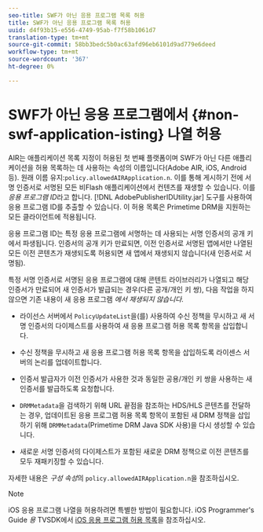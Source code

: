 ```yaml
---
seo-title: SWF가 아닌 응용 프로그램 목록 허용
title: SWF가 아닌 응용 프로그램 목록 허용
uuid: d4f93b15-e556-4749-95ab-f7f58b1061d7
translation-type: tm+mt
source-git-commit: 58bb3bedc5b0ac63afd96eb6101d9ad779e6deed
workflow-type: tm+mt
source-wordcount: '367'
ht-degree: 0%

---
```



# SWF가 아닌 응용 프로그램에서 {#non-swf-application-isting} 나열 허용

AIR는 애플리케이션 목록 지정이 허용된 첫 번째 플랫폼이며 SWF가 아닌 다른 애플리케이션을 허용 목록하는 데 사용하는 속성의 이름입니다(Adobe AIR, iOS, Android 등). 원래 이름 유지:`policy.allowedAIRApplication.n`. 이를 통해 게시하기 전에 서명 인증서로 서명된 모든 비Flash 애플리케이션에서 컨텐츠를 재생할 수 있습니다. 이를 *응용 프로그램 ID*&#x200B;라고 합니다. [!DNL AdobePublisherIDUtility.jar] 도구를 사용하여 응용 프로그램 ID를 추출할 수 있습니다. 이 허용 목록은 Primetime DRM을 지원하는 모든 클라이언트에 적용됩니다.

응용 프로그램 ID는 특정 응용 프로그램에 서명하는 데 사용되는 서명 인증서의 공개 키에서 파생됩니다. 인증서의 공개 키가 만료되면, 이전 인증서로 서명된 앱에서만 나열된 모든 이전 콘텐츠가 재생되도록 허용되면 새 앱에서 재생되지 않습니다(새 인증서로 서명됨).

특정 서명 인증서로 서명된 응용 프로그램에 대해 콘텐트 라이브러리가 나열되고 해당 인증서가 만료되어 새 인증서가 발급되는 경우(다른 공개/개인 키 쌍), 다음 작업을 하지 않으면 기존 내용이 새 응용 프로그램 *에서 재생되지 않습니다.*

* 라이선스 서버에서 `PolicyUpdateList`을(를) 사용하여 수신 정책을 무시하고 새 서명 인증서의 다이제스트를 사용하여 새 응용 프로그램 허용 목록 항목을 삽입합니다.
* 수신 정책을 무시하고 새 응용 프로그램 허용 목록 항목을 삽입하도록 라이센스 서버의 논리를 업데이트합니다.
* 인증서 발급자가 이전 인증서가 사용한 것과 동일한 공용/개인 키 쌍을 사용하는 새 인증서를 발급하도록 요청합니다.
* `DRMMetadata`을 검색하기 위해 URL 끝점을 참조하는 HDS/HLS 콘텐츠를 전달하는 경우, 업데이트된 응용 프로그램 허용 목록 항목이 포함된 새 DRM 정책을 삽입하기 위해 `DRMMetadata`(Primetime DRM Java SDK 사용)을 다시 생성할 수 있습니다.

* 새로운 서명 인증서의 다이제스트가 포함된 새로운 DRM 정책으로 이전 콘텐츠를 모두 재패키징할 수 있습니다.

자세한 내용은 *구성 속성*&#x200B;의 `policy.allowedAIRApplication.n`을 참조하십시오.

>[!NOTE]
>
>iOS 응용 프로그램 나열을 허용하려면 특별한 방법이 필요합니다. iOS Programmer&#39;s Guide *용* TVSDK에서 [iOS 응용 프로그램 허용 목록](../../../../../programming/tvsdk-3x-ios-prog/ios-3x-drm-content-security/ios-3x-allowlist-your-ios-application.md)을 참조하십시오.
